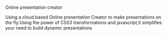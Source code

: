 Online presentation creator

Using a cloud based Online presentation Creator to make presentations on the fly.Using the power of CSS3 transformations and 
javascript,it simplifies your need to build dynamic presentations

